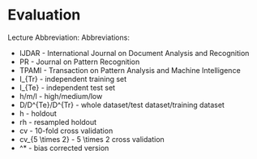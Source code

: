 # Evaluation

Lecture Abbreviation:
Abbreviations:

-   IJDAR - International Journal on Document Analysis and Recognition
-   PR - Journal on Pattern Recognition
-   TPAMI - Transaction on Pattern Analysis and Machine Intelligence
-   I\_{Tr} - independent training set
-   I\_{Te} - independent test set
-   h/m/l - high/medium/low
-   D/D^{Te}/D^{Tr} - whole dataset/test dataset/training dataset
-   h - holdout
-   rh - resampled holdout
-   cv - 10-fold cross validation
-   cv\_{5 \times 2} - 5 \times 2 cross validation
-   ^\* - bias corrected version
